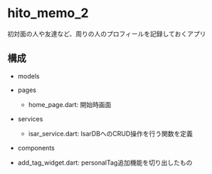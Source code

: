 # hito_memo_2
初対面の人や友達など、周りの人のプロフィールを記録しておくアプリ

## 構成
- models
- pages
  - home_page.dart: 開始時画面

- services
  - isar_service.dart: IsarDBへのCRUD操作を行う関数を定義
- components
 - add_tag_widget.dart: personalTag追加機能を切り出したもの


